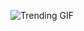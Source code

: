 
<!-- GIF_SECTION -->
![Trending GIF](https://media2.giphy.com/media/v1.Y2lkPThiYjIxNzcyMzNjeXplOGE4cms0MDZvM3k1ZzQ0a255cmh3c3NzcTdsdzM4dDYxNiZlcD12MV9naWZzX3NlYXJjaCZjdD1n/A06UFEx8jxEwU/giphy.gif)
<!-- END_GIF_SECTION -->
